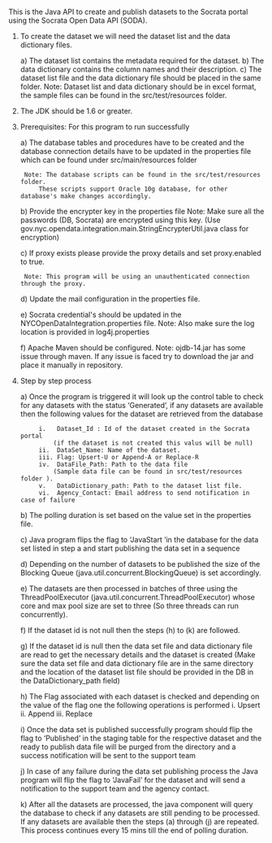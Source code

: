 This is the Java API to create and publish datasets to the Socrata portal using the Socrata Open Data API (SODA).

1) To create the dataset we will need the dataset list and the data dictionary files.
	
	a) The dataset list contains the metadata required for the dataset.
	b) The data dictionary contains  the column names and their description.
	c) The dataset list file and the data dictionary file should be placed in the same folder.
	Note: Dataset list and data dictionary should be in excel format, the sample files can be
		found in the src/test/resources folder.

2) The JDK should be 1.6 or greater.

3) Prerequisites: For this program to run successfully 

	a) The database tables and procedures have to be created and the database connection details have
		to be updated in the properties file which can be found under src/main/resources folder
		
		Note: The database scripts can be found in the src/test/resources folder. 
			These scripts support Oracle 10g database, for other database's make changes accordingly.
	
	b) Provide the encrypter key in the properties file
		Note: Make sure all the passwords (DB, Socrata) are encrypted using this key.
		(Use gov.nyc.opendata.integration.main.StringEncrypterUtil.java class for encryption)		
			
	c) If proxy exists please provide the proxy details and set proxy.enabled to true.
		
		Note: This program will be using an unauthenticated connection through the proxy.
		 
	d) Update the mail configuration in the properties file.
	
	e) Socrata credential's should be updated in the NYCOpenDataIntegration.properties file.
		Note: Also make sure the log location is provided in log4j.properties
	
	f) Apache Maven should be configured.
		Note: ojdb-14.jar has some issue through maven. If any issue is faced try to download the jar 
			  and place it manually in repository.
	

4) Step by step process
	
	a) 	Once the program is triggered it will look up the control table to check for any datasets with
	   	the status ‘Generated’, if any datasets are available then the following  values for 
	   	the dataset are retrieved from the database
		
			i.   Dataset_Id : Id of the dataset created in the Socrata portal
				(if the dataset is not created this valus will be null)
			ii.  DataSet_Name: Name of the dataset.
			iii. Flag: Upsert-U or Append-A or Replace-R
			iv.  DataFile_Path: Path to the data file 
				(Sample data file can be found in src/test/resources folder ).
			v.   DataDictionary_path: Path to the dataset list file.
			vi.  Agency_Contact: Email address to send notification in case of failure 
	
	b) 	The polling duration is set based on the value set in the properties file.
	
	c)	Java program flips the flag to ‘JavaStart ’in the database for the  data set listed 
		in step a and start publishing the data set in a sequence 
	
	d)	Depending on the number of datasets to be published the size of the Blocking Queue 
		(java.util.concurrent.BlockingQueue) is set accordingly.
	
	e)	The datasets are then processed in batches of three using the ThreadPoolExecutor 
		(java.util.concurrent.ThreadPoolExecutor) whose core and max pool size are set to 
		three (So three threads can run concurrently).
	
	f)  	If the dataset id is not null then the steps  (h) to (k) are followed.
	
	g)  	If the dataset id is null then the data set file and data dictionary file are read to
		get the necessary details and the dataset is created
		(Make sure the data set file and data dictionary file are in the same directory and the
		location of the dataset list file should be provided in the DB in the DataDictionary_path field) 
	
	h)	The Flag associated with each dataset is checked and depending on the value of the flag one
		the following operations is performed
		i.   Upsert
		ii.  Append
		iii. Replace
	
	i)	Once the data set is published successfully  program should flip the flag to ‘Published’ 
		in the staging table for the respective dataset and the ready to publish data file will be
		purged from the directory and a success notification will be sent to the support team
	
	j)	In case of any failure during the data set publishing process the Java program
		will flip the flag to ‘JavaFail’ for the dataset and will send a notification to 
		the support team and the agency contact.
	
	k)	After all the datasets are processed, the java component will query the database to
		check if any datasets are still pending to be processed. If any datasets are available
		then the steps (a) through (j) are repeated.
		This process continues every 15 mins till the end of polling duration.
	
